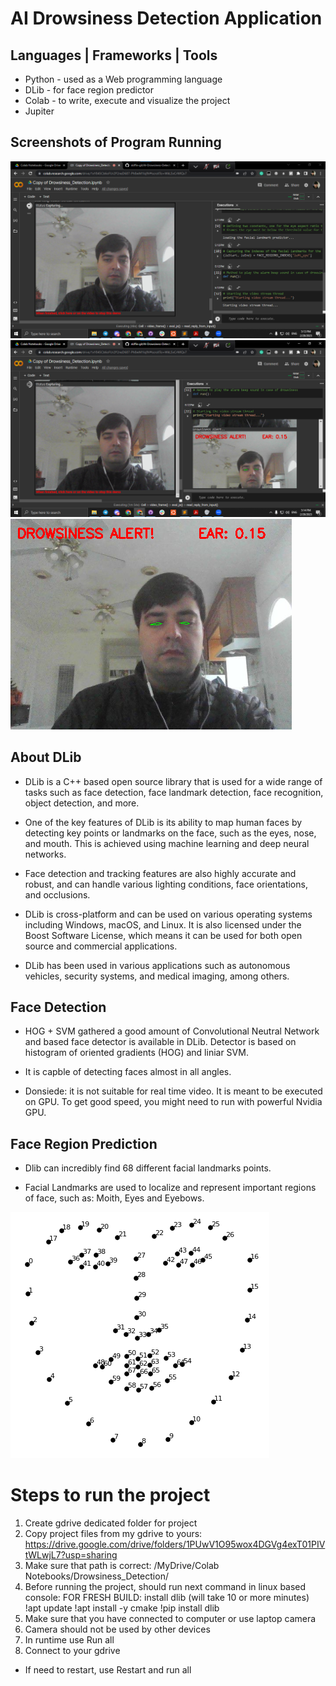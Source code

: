 # AI Drowsiness Detection Application

## Languages | Frameworks | Tools

* Python - used as a Web programming language
* DLib - for face region predictor
* Colab - to write, execute and visualize the project
* Jupiter

## Screenshots of Program Running

![1](images/screenshot-1.png)
![2](images/screenshot-2.png)
![3](images/screenshot-3.png)

## About DLib

* DLib is a C++ based open source library that is used for a wide range of tasks such as face detection, face landmark detection, face recognition, object detection, and more.

* One of the key features of DLib is its ability to map human faces by detecting key points or landmarks on the face, such as the eyes, nose, and mouth. This is achieved using machine learning and deep neural networks.

* Face detection and tracking features are also highly accurate and robust, and can handle various lighting conditions, face orientations, and occlusions.

* DLib is cross-platform and can be used on various operating systems including Windows, macOS, and Linux. It is also licensed under the Boost Software License, which means it can be used for both open source and commercial applications. 

* DLib has been used in various applications such as autonomous vehicles, security systems, and medical imaging, among others.

## Face Detection

* HOG + SVM gathered a good amount of Convolutional Neutral Network and based face detector is available in DLib. Detector is based on histogram of oriented gradients (HOG) and liniar SVM.

* It is capble of detecting faces almost in all angles.

* Donsiede: it is not suitable for real time video. It is meant to be executed on GPU. To get good speed, you might need to run with powerful Nvidia GPU.

## Face Region Prediction

* Dlib can incredibly find 68 different facial landmarks points.

* Facial Landmarks are used to localize and represent important regions of face, such as: Moith, Eyes and Eyebows.

![marks](images/landmarks.png)

# Steps to run the project

1. Create gdrive dedicated folder for project
2. Copy project files from my gdrive to yours: 
https://drive.google.com/drive/folders/1PUwV1O95wox4DGVg4exT01PIVtWLwjL7?usp=sharing
4. Make sure that path is correct: 
/MyDrive/Colab Notebooks/Drowsiness_Detection/
5. Before running the project, should run next command in linux based console:
 FOR FRESH BUILD:
 install dlib (will take 10 or more minutes)
 !apt update
 !apt install -y cmake
 !pip install dlib
6. Make sure that you have connected to computer or use laptop camera
7. Camera should not be used by other devices
8. In runtime use Run  all
9. Connect to your gdrive
* If need to restart, use Restart and run all




